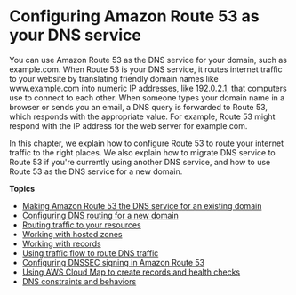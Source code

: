 # Configuring Amazon Route 53 as your DNS service<a name="dns-configuring"></a>

You can use Amazon Route 53 as the DNS service for your domain, such as example\.com\. When Route 53 is your DNS service, it routes internet traffic to your website by translating friendly domain names like www\.example\.com into numeric IP addresses, like 192\.0\.2\.1, that computers use to connect to each other\. When someone types your domain name in a browser or sends you an email, a DNS query is forwarded to Route 53, which responds with the appropriate value\. For example, Route 53 might respond with the IP address for the web server for example\.com\.

In this chapter, we explain how to configure Route 53 to route your internet traffic to the right places\. We also explain how to migrate DNS service to Route 53 if you're currently using another DNS service, and how to use Route 53 as the DNS service for a new domain\. 

**Topics**
+ [Making Amazon Route 53 the DNS service for an existing domain](MigratingDNS.md)
+ [Configuring DNS routing for a new domain](dns-configuring-new-domain.md)
+ [Routing traffic to your resources](dns-routing-traffic-to-resources.md)
+ [Working with hosted zones](hosted-zones-working-with.md)
+ [Working with records](rrsets-working-with.md)
+ [Using traffic flow to route DNS traffic](traffic-flow.md)
+ [Configuring DNSSEC signing in Amazon Route 53](dns-configuring-dnssec.md)
+ [Using AWS Cloud Map to create records and health checks](autonaming.md)
+ [DNS constraints and behaviors](DNSBehavior.md)